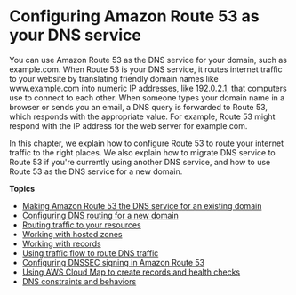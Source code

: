 # Configuring Amazon Route 53 as your DNS service<a name="dns-configuring"></a>

You can use Amazon Route 53 as the DNS service for your domain, such as example\.com\. When Route 53 is your DNS service, it routes internet traffic to your website by translating friendly domain names like www\.example\.com into numeric IP addresses, like 192\.0\.2\.1, that computers use to connect to each other\. When someone types your domain name in a browser or sends you an email, a DNS query is forwarded to Route 53, which responds with the appropriate value\. For example, Route 53 might respond with the IP address for the web server for example\.com\.

In this chapter, we explain how to configure Route 53 to route your internet traffic to the right places\. We also explain how to migrate DNS service to Route 53 if you're currently using another DNS service, and how to use Route 53 as the DNS service for a new domain\. 

**Topics**
+ [Making Amazon Route 53 the DNS service for an existing domain](MigratingDNS.md)
+ [Configuring DNS routing for a new domain](dns-configuring-new-domain.md)
+ [Routing traffic to your resources](dns-routing-traffic-to-resources.md)
+ [Working with hosted zones](hosted-zones-working-with.md)
+ [Working with records](rrsets-working-with.md)
+ [Using traffic flow to route DNS traffic](traffic-flow.md)
+ [Configuring DNSSEC signing in Amazon Route 53](dns-configuring-dnssec.md)
+ [Using AWS Cloud Map to create records and health checks](autonaming.md)
+ [DNS constraints and behaviors](DNSBehavior.md)